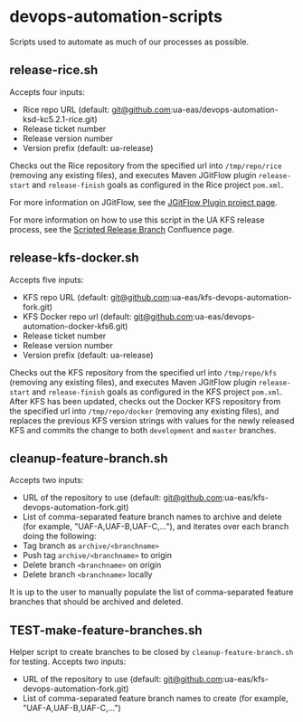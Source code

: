 # devops-automation-scripts
Scripts used to automate as much of our processes as possible.

## release-rice.sh
Accepts four inputs:
* Rice repo URL (default:  git@github.com:ua-eas/devops-automation-ksd-kc5.2.1-rice.git)
* Release ticket number
* Release version number
* Version prefix (default: ua-release)

Checks out the Rice repository from the specified url into `/tmp/repo/rice` (removing any existing files), and executes Maven JGitFlow plugin `release-start` and `release-finish` goals as configured in the Rice project `pom.xml`.

For more information on JGitFlow, see the [JGitFlow Plugin project page][jgitflow-link].

For more information on how to use this script in the UA KFS release process, see the [Scripted Release Branch][scripted-release-branch-link] Confluence page.

## release-kfs-docker.sh
Accepts five inputs:
* KFS repo URL (default:  git@github.com:ua-eas/kfs-devops-automation-fork.git)
* KFS Docker repo url (default: git@github.com:ua-eas/devops-automation-docker-kfs6.git)
* Release ticket number
* Release version number
* Version prefix (default: ua-release)

Checks out the KFS repository from the specified url into `/tmp/repo/kfs` (removing any existing files), and executes Maven JGitFlow plugin `release-start` and `release-finish` goals as configured in the KFS project `pom.xml`.  
After KFS has been updated, checks out the Docker KFS repository from the specified url into `/tmp/repo/docker` (removing any existing files), and replaces the previous KFS version strings with values for the newly released KFS and commits the change to both `development` and `master` branches.


## cleanup-feature-branch.sh
Accepts two inputs:
* URL of the repository to use (default: git@github.com:ua-eas/kfs-devops-automation-fork.git)
* List of comma-separated feature branch names to archive and delete (for example, "UAF-A,UAF-B,UAF-C,..."), and iterates over each branch doing the following:
 * Tag branch as `archive/<branchname>`
 * Push tag `archive/<branchname>` to origin
 * Delete branch `<branchname>` on origin
 * Delete branch `<branchname>` locally

It is up to the user to manually populate the list of comma-separated feature branches that should be archived and deleted.

## TEST-make-feature-branches.sh
Helper script to create branches to be closed by `cleanup-feature-branch.sh` for testing.
Accepts two inputs:
* URL of the repository to use (default: git@github.com:ua-eas/kfs-devops-automation-fork.git)
* List of comma-separated feature branch names to create (for example, "UAF-A,UAF-B,UAF-C,...")

[jgitflow-link]: https://bitbucket.org/atlassian/jgit-flow/wiki/Home
[scripted-release-branch-link]: https://confluence.arizona.edu/display/KFS5Up/Scripted+Release+Branch
